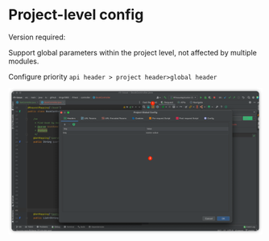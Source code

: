 # Project-level config

Version required: <Badge text="2022.1.8" />

Support global parameters within the project level, not affected by multiple modules.

Configure priority `api header > project header>global header`

![projectConfigParam](/img/projectConfigParam.png)

